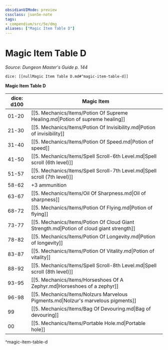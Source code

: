 ```yaml
---
obsidianUIMode: preview
cssclass: json5e-note
tags:
- compendium/src/5e/dmg
aliases: ["Magic Item Table D"]
---
```

# Magic Item Table D
*Source: Dungeon Master's Guide p. 144* 

`dice: [[nullMagic Item Table D.md#^magic-item-table-d]]`

**Magic Item Table D**

| dice: d100 | Magic Item |
|------------|------------|
| 01-20 | [[5. Mechanics/Items/Potion Of Supreme Healing.md\|Potion of supreme healing]] |
| 21-30 | [[5. Mechanics/Items/Potion Of Invisibility.md\|Potion of invisibility]] |
| 31-40 | [[5. Mechanics/Items/Potion Of Speed.md\|Potion of speed]] |
| 41-50 | [[5. Mechanics/Items/Spell Scroll-6th Level.md\|Spell scroll (6th level)]] |
| 51-57 | [[5. Mechanics/Items/Spell Scroll-7th Level.md\|Spell scroll (7th level)]] |
| 58-62 | +3 ammunition |
| 63-67 | [[5. Mechanics/Items/Oil Of Sharpness.md\|Oil of sharpness]] |
| 68-72 | [[5. Mechanics/Items/Potion Of Flying.md\|Potion of flying]] |
| 73-77 | [[5. Mechanics/Items/Potion Of Cloud Giant Strength.md\|Potion of cloud giant strength]] |
| 78-82 | [[5. Mechanics/Items/Potion Of Longevity.md\|Potion of longevity]] |
| 83-87 | [[5. Mechanics/Items/Potion Of Vitality.md\|Potion of vitality]] |
| 88-92 | [[5. Mechanics/Items/Spell Scroll-8th Level.md\|Spell scroll (8th level)]] |
| 93-95 | [[5. Mechanics/Items/Horseshoes Of A Zephyr.md\|Horseshoes of a zephyr]] |
| 96-98 | [[5. Mechanics/Items/Nolzurs Marvelous Pigments.md\|Nolzur's marvelous pigments]] |
| 99 | [[5. Mechanics/Items/Bag Of Devouring.md\|Bag of devouring]] |
| 00 | [[5. Mechanics/Items/Portable Hole.md\|Portable hole]] |
^magic-item-table-d